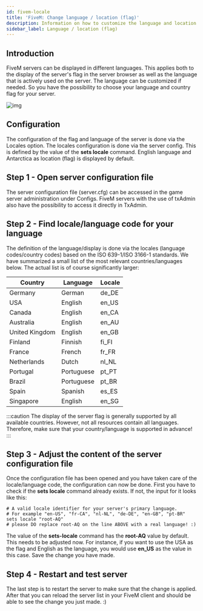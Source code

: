 ```yaml
---
id: fivem-locale
title: 'FiveM: Change language / location (flag)'
description: Information on how to customize the language and location (flag) on a FiveM server - ZAP-Hosting.com documentation
sidebar_label: Language / location (flag)
---
```




## Introduction

FiveM servers can be displayed in different languages. This applies both to the display of the server's flag in the server browser as well as the language that is actively used on the server. The language can be customized if needed. So you have the possibility to choose your language and country flag for your server.

![img](https://screensaver01.zap-hosting.com/index.php/s/FJZc7pJmppG28mX/preview)



## Configuration

The configuration of the flag and language of the server is done via the Locales option. The locales configuration is done via the server config. This is defined by the value of the **sets locale** command. English language and Antarctica as location (flag) is displayed by default.



## Step 1 - Open server configuration file

The server configuration file (server.cfg) can be accessed in the game server administration under Configs. FiveM servers with the use of txAdmin also have the possibility to access it directly in TxAdmin.



## Step 2 - Find locale/language code for your language

The definition of the language/display is done via the locales (language codes/country codes) based on the ISO 639-1/ISO 3166-1 standards. We have summarized a small list of the most relevant countries/languages below. The actual list is of course significantly larger:

| Country        | Language   | Locale |
| -------------- | ---------- | ------ |
| Germany        | German     | de_DE  |
| USA            | English    | en_US  |
| Canada         | English    | en_CA  |
| Australia      | English    | en_AU  |
| United Kingdom | English    | en_GB  |
| Finland        | Finnish    | fi_FI  |
| France         | French     | fr_FR  |
| Netherlands    | Dutch      | nl_NL  |
| Portugal       | Portuguese | pt_PT  |
| Brazil         | Portuguese | pt_BR  |
| Spain          | Spanish    | es_ES  |
| Singapore      | English    | en_SG  |

:::caution 
The display of the server flag is generally supported by all available countries. However, not all resources contain all languages. Therefore, make sure that your country/language is supported in advance!
:::



## Step 3 - Adjust the content of the server configuration file

Once the configuration file has been opened and you have taken care of the locale/language code, the configuration can now be done.  First you have to check if the **sets locale** command already exists. If not, the input for it looks like this:

```
# A valid locale identifier for your server's primary language.
# For example "en-US", "fr-CA", "nl-NL", "de-DE", "en-GB", "pt-BR"
sets locale "root-AQ" 
# please DO replace root-AQ on the line ABOVE with a real language! :)
```

The value of the **sets-locale** command has the **root-AQ** value by default. This needs to be adjusted now. For instance, if you want to use the USA as the flag and English as the language, you would use **en_US** as the value in this case. Save the change you have made.



## Step 4 - Restart and test server

The last step is to restart the server to make sure that the change is applied. After that you can reload the server list in your FiveM client and should be able to see the change you just made. :)